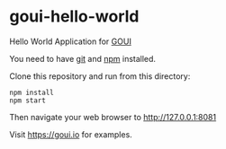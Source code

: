 # goui-hello-world
Hello World Application for [GOUI](https://goui.io)

You need to have [git](https://git-scm.com/) and [npm](https://www.npmjs.com) installed.

Clone this repository and run from this directory:

```
npm install
npm start
```

Then navigate your web browser to http://127.0.0.1:8081


Visit https://goui.io for examples.

